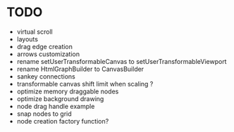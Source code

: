 # TODO

- virtual scroll
- layouts
- drag edge creation
- arrows customization
- rename setUserTransformableCanvas to setUserTransformableViewport
- rename HtmlGraphBuilder to CanvasBuilder
- sankey connections
- transformable canvas shift limit when scaling ?
- optimize memory draggable nodes
- optimize background drawing
- node drag handle example
- snap nodes to grid
- node creation factory function?
